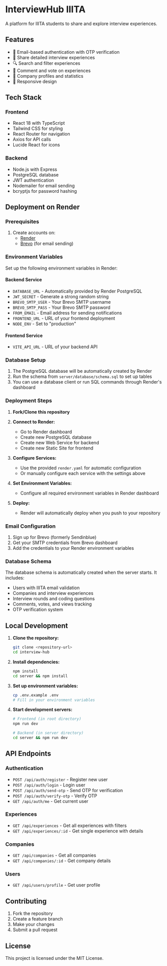 # InterviewHub IIITA

A platform for IIITA students to share and explore interview experiences.

## Features

- 🔐 Email-based authentication with OTP verification
- 📝 Share detailed interview experiences
- 🔍 Search and filter experiences
- 💬 Comment and vote on experiences
- 🏢 Company profiles and statistics
- 📱 Responsive design

## Tech Stack

### Frontend
- React 18 with TypeScript
- Tailwind CSS for styling
- React Router for navigation
- Axios for API calls
- Lucide React for icons

### Backend
- Node.js with Express
- PostgreSQL database
- JWT authentication
- Nodemailer for email sending
- bcryptjs for password hashing

## Deployment on Render

### Prerequisites

1. Create accounts on:
   - [Render](https://render.com)
   - [Brevo](https://brevo.com) (for email sending)

### Environment Variables

Set up the following environment variables in Render:

#### Backend Service
- `DATABASE_URL` - Automatically provided by Render PostgreSQL
- `JWT_SECRET` - Generate a strong random string
- `BREVO_SMTP_USER` - Your Brevo SMTP username
- `BREVO_SMTP_PASS` - Your Brevo SMTP password
- `FROM_EMAIL` - Email address for sending notifications
- `FRONTEND_URL` - URL of your frontend deployment
- `NODE_ENV` - Set to "production"

#### Frontend Service
- `VITE_API_URL` - URL of your backend API

### Database Setup

1. The PostgreSQL database will be automatically created by Render
2. Run the schema from `server/database/schema.sql` to set up tables
3. You can use a database client or run SQL commands through Render's dashboard

### Deployment Steps

1. **Fork/Clone this repository**

2. **Connect to Render:**
   - Go to Render dashboard
   - Create new PostgreSQL database
   - Create new Web Service for backend
   - Create new Static Site for frontend

3. **Configure Services:**
   - Use the provided `render.yaml` for automatic configuration
   - Or manually configure each service with the settings above

4. **Set Environment Variables:**
   - Configure all required environment variables in Render dashboard

5. **Deploy:**
   - Render will automatically deploy when you push to your repository

### Email Configuration

1. Sign up for Brevo (formerly Sendinblue)
2. Get your SMTP credentials from Brevo dashboard
3. Add the credentials to your Render environment variables

### Database Schema

The database schema is automatically created when the server starts. It includes:

- Users with IIITA email validation
- Companies and interview experiences
- Interview rounds and coding questions
- Comments, votes, and views tracking
- OTP verification system

## Local Development

1. **Clone the repository:**
   ```bash
   git clone <repository-url>
   cd interview-hub
   ```

2. **Install dependencies:**
   ```bash
   npm install
   cd server && npm install
   ```

3. **Set up environment variables:**
   ```bash
   cp .env.example .env
   # Fill in your environment variables
   ```

4. **Start development servers:**
   ```bash
   # Frontend (in root directory)
   npm run dev

   # Backend (in server directory)
   cd server && npm run dev
   ```

## API Endpoints

### Authentication
- `POST /api/auth/register` - Register new user
- `POST /api/auth/login` - Login user
- `POST /api/auth/send-otp` - Send OTP for verification
- `POST /api/auth/verify-otp` - Verify OTP
- `GET /api/auth/me` - Get current user

### Experiences
- `GET /api/experiences` - Get all experiences with filters
- `GET /api/experiences/:id` - Get single experience with details

### Companies
- `GET /api/companies` - Get all companies
- `GET /api/companies/:id` - Get company details

### Users
- `GET /api/users/profile` - Get user profile

## Contributing

1. Fork the repository
2. Create a feature branch
3. Make your changes
4. Submit a pull request

## License

This project is licensed under the MIT License.